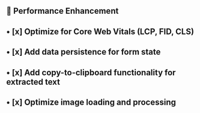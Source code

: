 ## **🚀 Performance Enhancement**

## • \[x\] Optimize for Core Web Vitals (LCP, FID, CLS)

## • \[x\] Add data persistence for form state

## • \[x\] Add copy-to-clipboard functionality for extracted text

## • \[x\] Optimize image loading and processing